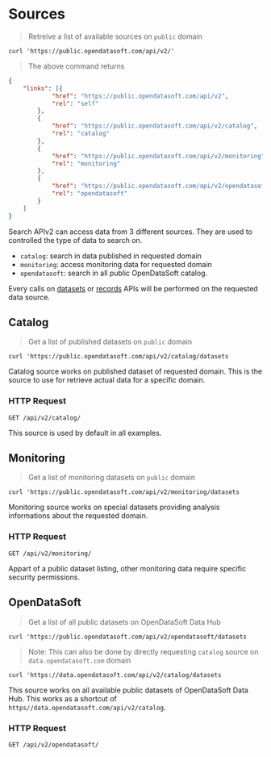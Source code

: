 # Sources

> Retreive a list of available sources on `public` domain

```shell
curl 'https://public.opendatasoft.com/api/v2/'
```

> The above command returns

```json
{
	"links": [{
			"href": "https://public.opendatasoft.com/api/v2",
			"rel": "self"
		},
		{
			"href": "https://public.opendatasoft.com/api/v2/catalog",
			"rel": "catalog"
		},
		{
			"href": "https://public.opendatasoft.com/api/v2/monitoring",
			"rel": "monitoring"
		},
		{
			"href": "https://public.opendatasoft.com/api/v2/opendatasoft",
			"rel": "opendatasoft"
		}
	]
}
```

Search APIv2 can access data from 3 different sources. They are used to controlled the type of data to search on.

- `catalog`: search in data published in requested domain
- `monitoring`: access monitoring data for requested domain
- `opendatasoft`: search in all public OpenDataSoft catalog.

Every calls on [datasets](#datasets) or [records](#records) APIs will be performed on the requested data source.

## Catalog

> Get a list of published datasets on `public` domain

```shell
curl 'https://public.opendatasoft.com/api/v2/catalog/datasets
```

Catalog source works on published dataset of requested domain. This is the source to use for retrieve actual data for a specific domain.

### HTTP Request

`GET /api/v2/catalog/`

<aside>
This source is used by default in all examples.
</aside>

## Monitoring

> Get a list of monitoring datasets on `public` domain

```shell
curl 'https://public.opendatasoft.com/api/v2/monitoring/datasets
```

Monitoring source works on special datasets providing analysis informations about the requested domain.

### HTTP Request

`GET /api/v2/monitoring/`

<aside>
Appart of a public dataset listing, other monitoring data require specific security permissions.
</aside>

## OpenDataSoft

> Get a list of all public datasets on OpenDataSoft Data Hub

```shell
curl 'https://public.opendatasoft.com/api/v2/opendatasoft/datasets
```

> Note: This can also be done by directly requesting `catalog` source on `data.opendatasoft.com` domain

```shell
curl 'https://data.opendatasoft.com/api/v2/catalog/datasets
```

This source works on all available public datasets of OpenDataSoft Data Hub. This works as a shortcut of `https//data.opendatasoft.com/api/v2/catalog`.

### HTTP Request

`GET /api/v2/opendatasoft/`
